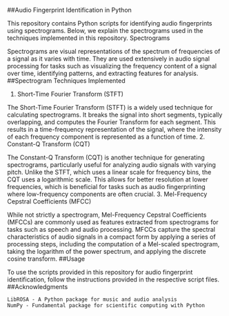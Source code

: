 ##Audio Fingerprint Identification in Python

This repository contains Python scripts for identifying audio fingerprints using spectrograms. Below, we explain the spectrograms used in the techniques implemented in this repository.
Spectrograms

Spectrograms are visual representations of the spectrum of frequencies of a signal as it varies with time. They are used extensively in audio signal processing for tasks such as visualizing the frequency content of a signal over time, identifying patterns, and extracting features for analysis.
##Spectrogram Techniques Implemented
1. Short-Time Fourier Transform (STFT)

The Short-Time Fourier Transform (STFT) is a widely used technique for calculating spectrograms. It breaks the signal into short segments, typically overlapping, and computes the Fourier Transform for each segment. This results in a time-frequency representation of the signal, where the intensity of each frequency component is represented as a function of time.
2. Constant-Q Transform (CQT)

The Constant-Q Transform (CQT) is another technique for generating spectrograms, particularly useful for analyzing audio signals with varying pitch. Unlike the STFT, which uses a linear scale for frequency bins, the CQT uses a logarithmic scale. This allows for better resolution at lower frequencies, which is beneficial for tasks such as audio fingerprinting where low-frequency components are often crucial.
3. Mel-Frequency Cepstral Coefficients (MFCC)

While not strictly a spectrogram, Mel-Frequency Cepstral Coefficients (MFCCs) are commonly used as features extracted from spectrograms for tasks such as speech and audio processing. MFCCs capture the spectral characteristics of audio signals in a compact form by applying a series of processing steps, including the computation of a Mel-scaled spectrogram, taking the logarithm of the power spectrum, and applying the discrete cosine transform.
##Usage

To use the scripts provided in this repository for audio fingerprint identification, follow the instructions provided in the respective script files.
##Acknowledgments

    LibROSA - A Python package for music and audio analysis
    NumPy - Fundamental package for scientific computing with Python
